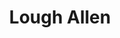 ---
title: "Lough Allen"
address: "Carrick Road, Drumshanbo, Leitrim"
tel: "+353 (0)71 964 1057"
county: "Leitrim"
category: "Pike Angling"
type: "Content"
lat: "54.04832458496094"
lng: "-8.046109199523926"
---